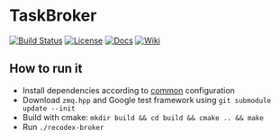 # TaskBroker
[![Build Status](https://travis-ci.org/ReCodEx/TaskBroker.svg?branch=master)](https://travis-ci.org/ReCodEx/TaskBroker)
[![License](http://img.shields.io/:license-mit-blue.svg)](http://badges.mit-license.org)
[![Docs](https://img.shields.io/badge/docs-latest-brightgreen.svg)](http://recodex.github.io/broker/)
[![Wiki](https://img.shields.io/badge/docs-wiki-orange.svg)](https://github.com/ReCodEx/GlobalWiki/wiki)

## How to run it

- Install dependencies according to [common](https://github.com/ReCodEx/GlobalWiki/wiki/System-configuration#common) configuration
- Download `zmq.hpp` and Google test framework using `git submodule update --init`
- Build with cmake: `mkdir build && cd build && cmake .. && make`
- Run `./recodex-broker`

